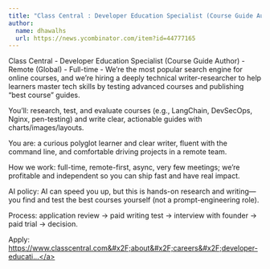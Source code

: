 ```yaml
---
title: "Class Central : Developer Education Specialist (Course Guide Author)"
author:
  name: dhawalhs
  url: https://news.ycombinator.com/item?id=44777165
---
```


<JobNavigation />

Class Central - Developer Education Specialist (Course Guide Author) - Remote (Global) - Full-time - 
We’re the most popular search engine for online courses, and we’re hiring a deeply technical writer-researcher to help learners master tech skills by testing advanced courses and publishing “best course” guides.

You’ll: research, test, and evaluate courses (e.g., LangChain, DevSecOps, Nginx, pen-testing) and write clear, actionable guides with charts&#x2F;images&#x2F;layouts.

You are: a curious polyglot learner and clear writer, fluent with the command line, and comfortable driving projects in a remote team.

How we work: full-time, remote-first, async, very few meetings; we’re profitable and independent so you can ship fast and have real impact.

AI policy: AI can speed you up, but this is hands-on research and writing—you find and test the best courses yourself (not a prompt-engineering role).

Process: application review → paid writing test → interview with founder → paid trial → decision.

Apply: <a href="https:&#x2F;&#x2F;www.classcentral.com&#x2F;about&#x2F;careers&#x2F;developer-education-specialist" rel="nofollow">https:&#x2F;&#x2F;www.classcentral.com&#x2F;about&#x2F;careers&#x2F;developer-educati...</a>
<JobApplication />
